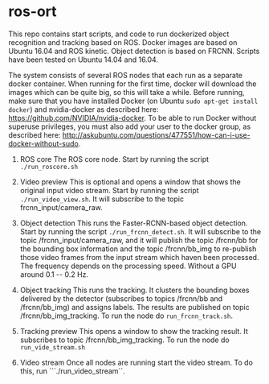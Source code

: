 # ros-ort

This repo contains start scripts, and code to run dockerized object recognition and tracking based on ROS. Docker images are based on Ubuntu 16.04 and ROS kinetic. Object detection is based on FRCNN. Scripts have been tested on Ubuntu 14.04 and 16.04.

The system consists of several ROS nodes that each run as a separate docker container. When running for the first time, docker will download the images which can be quite big, so this will take a while. Before running, make sure that you have installed Docker (on Ubuntu ```sudo apt-get install docker```) and nvidia-docker as described here: https://github.com/NVIDIA/nvidia-docker. To be able to run Docker without superuse privileges, you must also add your user to the docker group, as described here: http://askubuntu.com/questions/477551/how-can-i-use-docker-without-sudo.

1. ROS core
	The ROS core node. Start by running the script ```./run_roscore.sh```

2. Video preview
	This is optional and opens a window that shows the original input video stream. Start by running the script ```./run_video_view.sh```. It will subscribe to the topic frcnn_input/camera_raw. 
	
3. Object detection
	This runs the Faster-RCNN-based object detection. Start by running the script ```./run_frcnn_detect.sh```. It will subscribe to the topic /frcnn_input/camera_raw, and it will publish the topic /frcnn/bb for the bounding box information and the topic /frcnn/bb_img to re-publish those video frames from the input stream which haven been processed. The frequency depends on the processing speed. Without a GPU around 0.1 -- 0.2 Hz.
	
4. Object tracking
	This runs the tracking. It clusters the bounding boxes delivered by the detector (subscribes to topics /frcnn/bb and /frcnn/bb_img) and assigns labels. The results are published on topic /frcnn/bb_img_tracking. 
	To run the node do ```run_frcnn_track.sh```.
	
5. Tracking preview
	This opens a window to show the tracking result. It subscribes to topic /frcnn/bb_img_tracking. To run the node do ```run_vide_stream.sh```
	
6. Video stream
	Once all nodes are running start the video stream. To do this, run ```./run_video_stream``.


